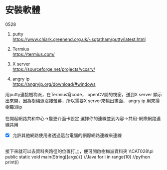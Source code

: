 # 安裝軟體 
0528<br>
1. putty <br>
https://www.chiark.greenend.org.uk/~sgtatham/putty/latest.html
   
2. Termius <br>
https://termius.com/

3. X server <br>
https://sourceforge.net/projects/vcxsrv/
4. angry ip<br>
https://angryip.org/download/#windows

用putty連接樹梅派，在Termius寫code，
openCV開的視窗，送到X server 顯示出來開，因為樹梅派沒接螢幕，所以需要X server來輸出畫面，
angry ip 用來掃樹莓派ip  
<br>
在開起網路共和中心->變更介面卡設定
選擇你的連線並到內容->共用-網際網路連線共用
- [x] 允許其他網路使用者透過這台電腦的網際網路連線來連線

<br>
接下來就可以去資料夾路徑的位置打上，便可開啟樹梅派資料夾
\\CAT028\pi <br>
public static void main(String[]args){} //Java
for i in range(10) //python
   print(i)

